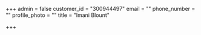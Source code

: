 +++
admin = false
customer_id = "300944497"
email = ""
phone_number = ""
profile_photo = ""
title = "Imani Blount"

+++
